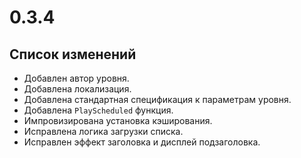 # 0.3.4

## Список изменений

- Добавлен автор уровня.
- Добавлена локализация.
- Добавлена стандартная спецификация к параметрам уровня.
- Добавлена `PlayScheduled` функция.
- Импровизирована установка кэширования.
- Исправлена логика загрузки списка.
- Исправлен эффект заголовка и дисплей подзаголовка.
